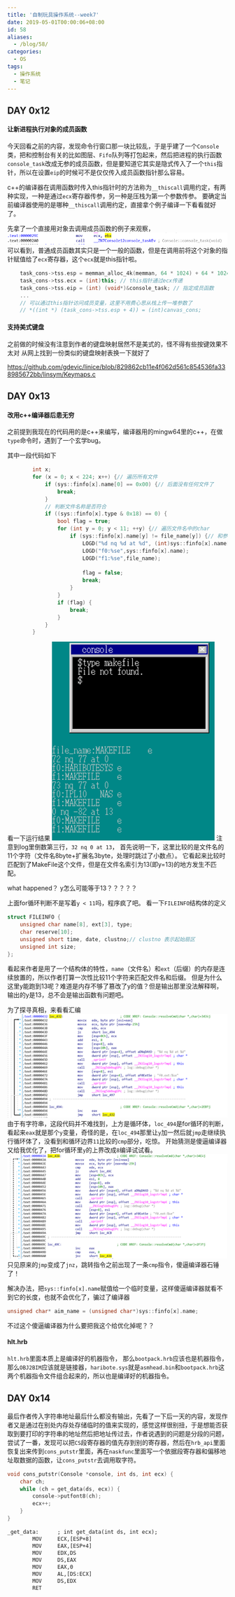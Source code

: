 ```yaml
---
title: '自制玩具操作系统--week7'
date: 2019-05-01T00:00:06+08:00
id: 58
aliases:
  - /blog/58/
categories:
  - OS
tags:
  - 操作系统
  - 笔记
---
```


## DAY 0x12

#### 让新进程执行对象的成员函数
今天回看之前的内容，发现命令行窗口那一块比较乱，于是乎建了一个`Console`类，把和控制台有关的比如图层、`Fifo`队列等打包起来，然后把进程的执行函数`console_task`改成无参的成员函数，但是要知道它其实是隐式传入了一个`this`指针，所以在设置`eip`的时候可不是仅仅传入成员函数指针那么容易。

c++的编译器在调用函数时传入this指针时的方法称为`__thiscall`调用约定，有两种实现，一种是通过`ecx`寄存器传参，另一种是压栈为第一个参数传参。
要确定当前编译器使用的是哪种`__thiscall`调用约定，直接拿个例子编译一下看看就好了。

先拿了一个直接用对象去调用成员函数的例子来观察，
![9.png](/images/blog/os/9.png)
可以看到，普通成员函数其实只是一个一般的函数，但是在调用前将这个对象的指针赋值给了`ecx`寄存器，这个`ecx`就是this指针啦。

```cpp
	task_cons->tss.esp = memman_alloc_4k(memman, 64 * 1024) + 64 * 1024 - 4; // 没有用栈传递的参数，这里只要预留压栈ebx所需的空间即可
	task_cons->tss.ecx = (int)this; // this指针通过ecx传递
	task_cons->tss.eip = (int) (void*)&console_task; // 指定成员函数
	...
	// 可以通过this指针访问成员变量，这里不用费心思从栈上传一堆参数了
	// *((int *) (task_cons->tss.esp + 4)) = (int)canvas_cons;

```

#### 支持美式键盘
之前做的时候没有注意到作者的键盘映射居然不是美式的，怪不得有些按键效果不太对
从网上找到一份类似的键盘映射表换一下就好了

https://github.com/gdevic/linice/blob/829862cb11e4f062d561c854536fa338985672bb/linsym/Keymaps.c


## DAY 0x13

#### 改用c++编译器后患无穷
之前提到我现在的代码用的是c++来编写，编译器用的mingw64里的c++，在做`type`命令时，遇到了一个玄学bug。

其中一段代码如下
```cpp
		int x;
		for (x = 0; x < 224; x++) {// 遍历所有文件
			if (sys::finfo[x].name[0] == 0x00) {// 后面没有任何文件了
				break;
			}
			// 判断文件名称是否符合
			if ((sys::finfo[x].type & 0x18) == 0) {
				bool flag = true;
				for (int y = 0; y < 11; ++y) {// 遍历文件名中的char
					if (sys::finfo[x].name[y] != file_name[y]) {// 和参数中的文件名比较
						LOGD("%d nq %d at %d", (int)sys::finfo[x].name[y], (int)file_name[y], y);
						LOGD("f0:%se",sys::finfo[x].name);
						LOGD("f1:%se",file_name);

						flag = false;
						break;
					}
				}
				if (flag) {
					break;
				}
			}
		}
```
看一下运行结果
![10.png](/images/blog/os/10.png)
注意到log里倒数第三行，`32 nq 0 at 13`，
首先说明一下，这里比较的是文件名的11个字符（文件名8byte+扩展名3byte，处理时跳过了小数点）。
它看起来比较时匹配到了MakeFile这个文件，但是在文件名索引为13(即y=13)的地方发生不匹配。

what happened？ y怎么可能等于13？？？？？

上面for循环判断不是写着`y < 11`吗，程序疯了吧。
看一下`FILEINFO`结构体的定义
```cpp
struct FILEINFO {
	unsigned char name[8], ext[3], type;
	char reserve[10];
	unsigned short time, date, clustno;// clustno 表示起始扇区
	unsigned int size;
};
```
看起来作者是用了一个结构体的特性，`name`（文件名）和`ext`（后缀）的内存是连续放置的，所以作者打算一次性比较11个字符来匹配文件名和后缀。
但是为什么这里y能跑到13呢？难道是内存不够了篡改了y的值？但是输出那里没法解释啊，输出的y是13，总不会是输出函数有问题吧。

为了探寻真相，来看看汇编
![11.png](/images/blog/os/11.png)
由于有字符串，这段代码并不难找到，上方是循环体，`loc_494`是for循环的判断，看起来`eax`就是那个`y`变量，奇怪的是，在`loc_494`那里让`y`加一然后就`jmp`走继续执行循环体了，没看到和循环边界`11`比较的`cmp`部分，吃惊。
开始猜测是傻逼编译器又给我优化了，把for循环里`y`的上界改成`8`编译试试看。
![12.png](/images/blog/os/12.png)
只见原来的`jmp`变成了`jnz`，跳转指令之前出现了一条`cmp`指令，傻逼编译器石锤了！

解决办法，把`sys::finfo[x].name`赋值给一个临时变量，这样傻逼编译器就看不到它的长度，也就不会优化了，骗过了编译器
```cpp
unsigned char* aim_name = (unsigned char*)sys::finfo[x].name;
```
不过这个傻逼编译器为什么要把我这个给优化掉呢？？

#### hlt.hrb
`hlt.hrb`里面本质上是编译好的机器指令，
那么`bootpack.hrb`应该也是机器指令，那么`OBJ2BIM`应该就是链接器，`haribote.sys`就是`asmhead.bin`和`bootpack.hrb`这两个机器指令文件组合起来的，所以也是编译好的机器指令。


## DAY 0x14

最后作者传入字符串地址最后什么都没有输出，先看了一下后一天的内容，发现作者又是通过在别处内存处存储临时的值来实现的，感觉这样很别扭，于是想能否获取到要打印的字符串的地址然后把地址传过去，作者说遇到的问题是分段的问题，尝试了一番，发现可以把`CS`段寄存器的值先存到别的寄存器，然后在`hrb_api`里面恢复出来传到`cons_putstr`里面，再在`naskfunc`里面写一个依据段寄存器和偏移地址取数据的函数，让`cons_putstr`去调用取字符。
```cpp
void cons_putstr(Console *console, int ds, int ecx) {
	char ch;
	while (ch = get_data(ds, ecx)) {
		console->putfont8(ch);
		ecx++;
	}
}
```
```assembly
_get_data:		; int get_data(int ds, int ecx);
		MOV		ECX,[ESP+8]
		MOV		EAX,[ESP+4]
		MOV		EDX,DS
		MOV		DS,EAX
		MOV		EAX,0
		MOV		AL,[DS:ECX]
		MOV		DS,EDX
		RET
```
